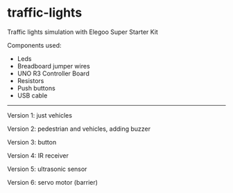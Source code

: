 # traffic-lights
Traffic lights simulation with Elegoo Super Starter Kit 

Components used:
- Leds
- Breadboard jumper wires
- UNO R3 Controller Board
- Resistors
- Push buttons
- USB cable

--- 
Version 1: just vehicles

Version 2: pedestrian and vehicles, adding buzzer

Version 3: button

Version 4: IR receiver

Version 5: ultrasonic sensor

Version 6: servo motor (barrier)

